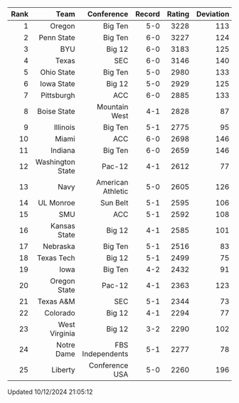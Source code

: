 | Rank  | Team                 | Conference           | Record   | Rating | Deviation |
| ---:  | ---:                 | ---:                 | ---:     | ---:   | ---:      |
| 1     | Oregon               | Big Ten              | 5-0      | 3228   | 113       |
| 2     | Penn State           | Big Ten              | 6-0      | 3227   | 124       |
| 3     | BYU                  | Big 12               | 6-0      | 3183   | 125       |
| 4     | Texas                | SEC                  | 6-0      | 3146   | 140       |
| 5     | Ohio State           | Big Ten              | 5-0      | 2980   | 133       |
| 6     | Iowa State           | Big 12               | 5-0      | 2929   | 125       |
| 7     | Pittsburgh           | ACC                  | 6-0      | 2885   | 133       |
| 8     | Boise State          | Mountain West        | 4-1      | 2828   | 87        |
| 9     | Illinois             | Big Ten              | 5-1      | 2775   | 95        |
| 10    | Miami                | ACC                  | 6-0      | 2698   | 146       |
| 11    | Indiana              | Big Ten              | 6-0      | 2659   | 146       |
| 12    | Washington State     | Pac-12               | 4-1      | 2612   | 77        |
| 13    | Navy                 | American Athletic    | 5-0      | 2605   | 126       |
| 14    | UL Monroe            | Sun Belt             | 5-1      | 2595   | 106       |
| 15    | SMU                  | ACC                  | 5-1      | 2592   | 108       |
| 16    | Kansas State         | Big 12               | 4-1      | 2585   | 101       |
| 17    | Nebraska             | Big Ten              | 5-1      | 2516   | 83        |
| 18    | Texas Tech           | Big 12               | 5-1      | 2499   | 75        |
| 19    | Iowa                 | Big Ten              | 4-2      | 2432   | 91        |
| 20    | Oregon State         | Pac-12               | 4-1      | 2363   | 123       |
| 21    | Texas A&M            | SEC                  | 5-1      | 2344   | 73        |
| 22    | Colorado             | Big 12               | 4-1      | 2294   | 77        |
| 23    | West Virginia        | Big 12               | 3-2      | 2290   | 102       |
| 24    | Notre Dame           | FBS Independents     | 5-1      | 2277   | 78        |
| 25    | Liberty              | Conference USA       | 5-0      | 2260   | 196       |

Updated 10/12/2024 21:05:12
